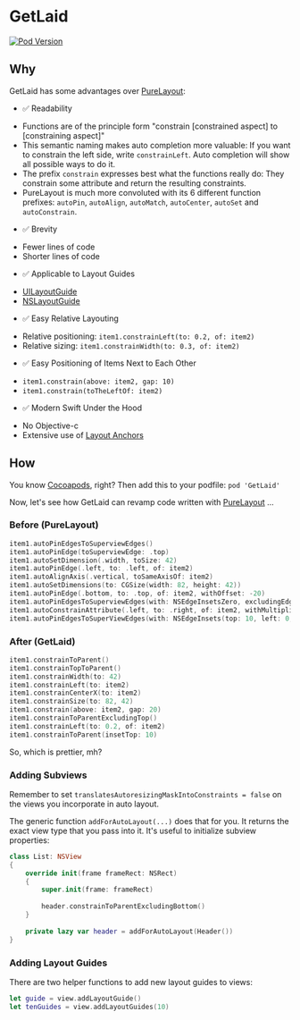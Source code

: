 # GetLaid

[![Pod Version](https://img.shields.io/cocoapods/v/GetLaid.svg?longCache=true&style=flat-square)](http://cocoapods.org/pods/GetLaid)

## Why

GetLaid has some advantages over [PureLayout](https://github.com/PureLayout/PureLayout):

* :white_check_mark: Readability
 - Functions are of the principle form "constrain [constrained aspect] to [constraining aspect]"
 - This semantic naming makes auto completion more valuable: If you want to constrain the left side, write `constrainLeft`. Auto completion will show all possible ways to do it.
 - The prefix `constrain` expresses best what the functions really do: They constrain some attribute and return the resulting constraints.
 - PureLayout is much more convoluted with its 6 different function prefixes: `autoPin`, `autoAlign`, `autoMatch`, `autoCenter`, `autoSet` and `autoConstrain`.
* :white_check_mark: Brevity
 - Fewer lines of code
 - Shorter lines of code
* :white_check_mark: Applicable to Layout Guides
 - [UILayoutGuide](https://developer.apple.com/documentation/uikit/uilayoutguide)
 - [NSLayoutGuide](https://developer.apple.com/documentation/appkit/nslayoutguide)
* :white_check_mark: Easy Relative Layouting
 - Relative positioning: `item1.constrainLeft(to: 0.2, of: item2)`
 - Relative sizing: `item1.constrainWidth(to: 0.3, of: item2)`
* :white_check_mark: Easy Positioning of Items Next to Each Other
 - `item1.constrain(above: item2, gap: 10)`
 - `item1.constrain(toTheLeftOf: item2)`
* :white_check_mark: Modern Swift Under the Hood
 - No Objective-c
 - Extensive use of [Layout Anchors](https://developer.apple.com/documentation/uikit/nslayoutanchor)

## How

You know [Cocoapods](https://cocoapods.org), right? Then add this to your podfile: `pod 'GetLaid'`

Now, let's see how GetLaid can revamp code written with [PureLayout](https://github.com/PureLayout/PureLayout) ...

### Before (PureLayout)

~~~swift
item1.autoPinEdgesToSuperviewEdges()
item1.autoPinEdge(toSuperviewEdge: .top)
item1.autoSetDimension(.width, toSize: 42)
item1.autoPinEdge(.left, to: .left, of: item2)
item1.autoAlignAxis(.vertical, toSameAxisOf: item2)
item1.autoSetDimensions(to: CGSize(width: 82, height: 42))
item1.autoPinEdge(.bottom, to: .top, of: item2, withOffset: -20)
item1.autoPinEdgesToSuperviewEdges(with: NSEdgeInsetsZero, excludingEdge: .top)
item1.autoConstrainAttribute(.left, to: .right, of: item2, withMultiplier: 0.2)
item1.autoPinEdgesToSuperViewEdges(with: NSEdgeInsets(top: 10, left: 0, bottom: 0, right: 0))
~~~

### After (GetLaid)

~~~swift
item1.constrainToParent()
item1.constrainTopToParent()
item1.constrainWidth(to: 42)
item1.constrainLeft(to: item2)
item1.constrainCenterX(to: item2)
item1.constrainSize(to: 82, 42)
item1.constrain(above: item2, gap: 20)
item1.constrainToParentExcludingTop()
item1.constrainLeft(to: 0.2, of: item2)
item1.constrainToParent(insetTop: 10)
~~~

So, which is prettier, mh?

### Adding Subviews

Remember to set `translatesAutoresizingMaskIntoConstraints = false` on the views you incorporate in auto layout.

The generic function `addForAutoLayout(...)` does that for you. It returns the exact view type that you pass into it. It's useful to initialize subview properties:

~~~swift
class List: NSView
{
    override init(frame frameRect: NSRect)
    {
        super.init(frame: frameRect)
        
        header.constrainToParentExcludingBottom()
    }
    
    private lazy var header = addForAutoLayout(Header())
}
~~~

### Adding Layout Guides

There are two helper functions to add new layout guides to views:

~~~swift
let guide = view.addLayoutGuide()
let tenGuides = view.addLayoutGuides(10)
~~~
